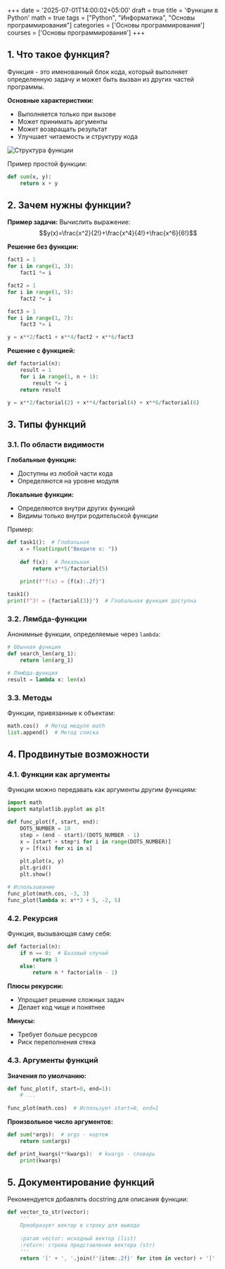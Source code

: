 +++
date = '2025-07-01T14:00:02+05:00'
draft = true
title = 'Функции в Python'
math = true
tags = ["Python", "Информатика", "Основы программирования"]
categories = ['Основы программирования']
courses = ['Основы программирования']
+++

<!--more-->

## 1. Что такое функция?


Функция - это именованный блок кода, который выполняет определенную задачу и может быть вызван из других частей программы.

**Основные характеристики:**
- Выполняется только при вызове
- Может принимать аргументы
- Может возвращать результат
- Улучшает читаемость и структуру кода

![Структура функции](function_structure.png)

Пример простой функции:
```python
def sum(x, y):
    return x + y
```

## 2. Зачем нужны функции?

**Пример задачи:** Вычислить выражение:
$$y(x)=\frac{x^2}{2!}+\frac{x^4}{4!}+\frac{x^6}{6!}$$

**Решение без функции:**
```python
fact1 = 1
for i in range(1, 3):
    fact1 *= i

fact2 = 1
for i in range(1, 5):
    fact2 *= i

fact3 = 1
for i in range(1, 7):
    fact3 *= i

y = x**2/fact1 + x**4/fact2 + x**6/fact3
```

**Решение с функцией:**
```python
def factorial(n):
    result = 1
    for i in range(1, n + 1):
        result *= i
    return result

y = x**2/factorial(2) + x**4/factorial(4) + x**6/factorial(6)
```

## 3. Типы функций

### 3.1. По области видимости

**Глобальные функции:**
- Доступны из любой части кода
- Определяются на уровне модуля

**Локальные функции:**
- Определяются внутри других функций
- Видимы только внутри родительской функции

Пример:
```python
def task1():  # Глобальная
    x = float(input("Введите x: "))
    
    def f(x):  # Локальная
        return x**5/factorial(5)
    
    print(f"f(x) = {f(x):.2f}")

task1()
print(f"3! = {factorial(3)}")  # Глобальная функция доступна
```

### 3.2. Лямбда-функции
Анонимные функции, определяемые через `lambda`:

```python
# Обычная функция
def search_len(arg_1):
    return len(arg_1)

# Лямбда-функция
result = lambda x: len(x)
```

### 3.3. Методы
Функции, привязанные к объектам:
```python
math.cos()  # Метод модуля math
list.append()  # Метод списка
```

## 4. Продвинутые возможности

### 4.1. Функции как аргументы

Функции можно передавать как аргументы другим функциям:

```python
import math
import matplotlib.pyplot as plt

def func_plot(f, start, end):
    DOTS_NUMBER = 10
    step = (end - start)/(DOTS_NUMBER - 1)
    x = [start + step*i for i in range(DOTS_NUMBER)]
    y = [f(xi) for xi in x]
    
    plt.plot(x, y)
    plt.grid()
    plt.show()

# Использование
func_plot(math.cos, -3, 3)
func_plot(lambda x: x**3 + 5, -2, 5)
```

### 4.2. Рекурсия

Функция, вызывающая саму себя:

```python
def factorial(n):
    if n == 0:  # Базовый случай
        return 1
    else:
        return n * factorial(n - 1)
```

**Плюсы рекурсии:**
- Упрощает решение сложных задач
- Делает код чище и понятнее

**Минусы:**
- Требует больше ресурсов
- Риск переполнения стека

### 4.3. Аргументы функций

**Значения по умолчанию:**
```python
def func_plot(f, start=0, end=1):
    # ...
    
func_plot(math.cos)  # Использует start=0, end=1
```

**Произвольное число аргументов:**
```python
def sum(*args):  # args - кортеж
    return sum(args)

def print_kwargs(**kwargs):  # kwargs - словарь
    print(kwargs)
```

## 5. Документирование функций

Рекомендуется добавлять docstring для описания функции:

```python
def vector_to_str(vector):
    '''
    Преобразует вектор в строку для вывода
    
    :param vector: исходный вектор (list)
    :return: строка представления вектора (str)
    '''
    return '[' + ', '.join(f'{item:.2f}' for item in vector) + ']'
```

